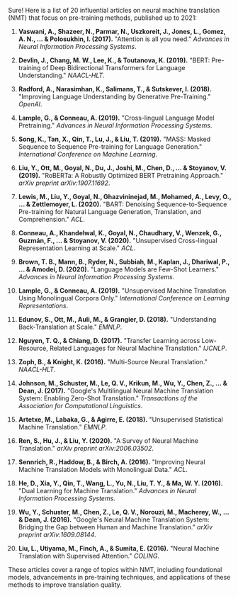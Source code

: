 Sure! Here is a list of 20 influential articles on neural machine translation (NMT) that focus on pre-training methods, published up to 2021:

1. **Vaswani, A., Shazeer, N., Parmar, N., Uszkoreit, J., Jones, L., Gomez, A. N., ... & Polosukhin, I. (2017).** "Attention is all you need." *Advances in Neural Information Processing Systems*.
   
2. **Devlin, J., Chang, M. W., Lee, K., & Toutanova, K. (2019).** "BERT: Pre-training of Deep Bidirectional Transformers for Language Understanding." *NAACL-HLT*.

3. **Radford, A., Narasimhan, K., Salimans, T., & Sutskever, I. (2018).** "Improving Language Understanding by Generative Pre-Training." *OpenAI*.

4. **Lample, G., & Conneau, A. (2019).** "Cross-lingual Language Model Pretraining." *Advances in Neural Information Processing Systems*.

5. **Song, K., Tan, X., Qin, T., Lu, J., & Liu, T. (2019).** "MASS: Masked Sequence to Sequence Pre-training for Language Generation." *International Conference on Machine Learning*.

6. **Liu, Y., Ott, M., Goyal, N., Du, J., Joshi, M., Chen, D., ... & Stoyanov, V. (2019).** "RoBERTa: A Robustly Optimized BERT Pretraining Approach." *arXiv preprint arXiv:1907.11692*.

7. **Lewis, M., Liu, Y., Goyal, N., Ghazvininejad, M., Mohamed, A., Levy, O., ... & Zettlemoyer, L. (2020).** "BART: Denoising Sequence-to-Sequence Pre-training for Natural Language Generation, Translation, and Comprehension." *ACL*.

8. **Conneau, A., Khandelwal, K., Goyal, N., Chaudhary, V., Wenzek, G., Guzmán, F., ... & Stoyanov, V. (2020).** "Unsupervised Cross-lingual Representation Learning at Scale." *ACL*.

9. **Brown, T. B., Mann, B., Ryder, N., Subbiah, M., Kaplan, J., Dhariwal, P., ... & Amodei, D. (2020).** "Language Models are Few-Shot Learners." *Advances in Neural Information Processing Systems*.

10. **Lample, G., & Conneau, A. (2019).** "Unsupervised Machine Translation Using Monolingual Corpora Only." *International Conference on Learning Representations*.

11. **Edunov, S., Ott, M., Auli, M., & Grangier, D. (2018).** "Understanding Back-Translation at Scale." *EMNLP*.

12. **Nguyen, T. Q., & Chiang, D. (2017).** "Transfer Learning across Low-Resource, Related Languages for Neural Machine Translation." *IJCNLP*.

13. **Zoph, B., & Knight, K. (2016).** "Multi-Source Neural Translation." *NAACL-HLT*.

14. **Johnson, M., Schuster, M., Le, Q. V., Krikun, M., Wu, Y., Chen, Z., ... & Dean, J. (2017).** "Google's Multilingual Neural Machine Translation System: Enabling Zero-Shot Translation." *Transactions of the Association for Computational Linguistics*.

15. **Artetxe, M., Labaka, G., & Agirre, E. (2018).** "Unsupervised Statistical Machine Translation." *EMNLP*.

16. **Ren, S., Hu, J., & Liu, Y. (2020).** "A Survey of Neural Machine Translation." *arXiv preprint arXiv:2006.03502*.

17. **Sennrich, R., Haddow, B., & Birch, A. (2016).** "Improving Neural Machine Translation Models with Monolingual Data." *ACL*.

18. **He, D., Xia, Y., Qin, T., Wang, L., Yu, N., Liu, T. Y., & Ma, W. Y. (2016).** "Dual Learning for Machine Translation." *Advances in Neural Information Processing Systems*.

19. **Wu, Y., Schuster, M., Chen, Z., Le, Q. V., Norouzi, M., Macherey, W., ... & Dean, J. (2016).** "Google's Neural Machine Translation System: Bridging the Gap between Human and Machine Translation." *arXiv preprint arXiv:1609.08144*.

20. **Liu, L., Utiyama, M., Finch, A., & Sumita, E. (2016).** "Neural Machine Translation with Supervised Attention." *COLING*.

These articles cover a range of topics within NMT, including foundational models, advancements in pre-training techniques, and applications of these methods to improve translation quality.